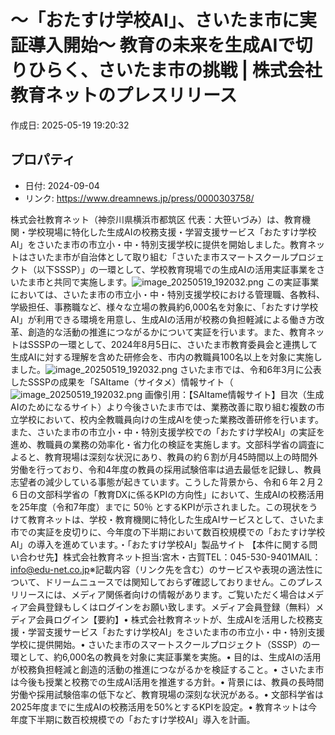 # ～「おたすけ学校AI」、さいたま市に実証導入開始～ 教育の未来を生成AIで切りひらく、さいたま市の挑戦 | 株式会社教育ネットのプレスリリース

作成日: 2025-05-19 19:20:32

## プロパティ

- 日付: 2024-09-04
- リンク: https://www.dreamnews.jp/press/0000303758/

株式会社教育ネット（神奈川県横浜市都筑区 代表：大笹いづみ）は、教育機関・学校現場に特化した生成AIの校務支援・学習支援サービス「おたすけ学校AI」をさいたま市の市立小・中・特別支援学校に提供を開始しました。教育ネットはさいたま市が自治体として取り組む「さいたま市スマートスクールプロジェクト（以下SSSP）」の一環として、学校教育現場での生成AIの活用実証事業をさいたま市と共同で実施します。![image_20250519_192032.png](../assets/image_20250519_192032.png)
この実証事業においては、さいたま市の市立小・中・特別支援学校における管理職、各教科、学級担任、事務職など、様々な立場の教員約6,000名を対象に、「おたすけ学校AI」が利用できる環境を用意し、生成AIの活用が校務の負担軽減による働き方改革、創造的な活動の推進につながるかについて実証を行います。また、教育ネットはSSSPの一環として、2024年8月5日に、さいたま市教育委員会と連携して生成AIに対する理解を含めた研修会を、市内の教職員100名以上を対象に実施しました。![image_20250519_192032.png](../assets/image_20250519_192032.png)
さいたま市では、令和6年3月に公表したSSSPの成果を「SAItame（サイタメ）情報サイト（![image_20250519_192032.png](../assets/image_20250519_192032.png)
画像引用：【SAItame情報サイト】目次（生成AIのためになるサイト）より今後さいたま市では、業務改善に取り組む複数の市立学校において、校内全教職員向けの生成AIを使った業務改善研修を行います。また、さいたま市の市立小・中・特別支援学校での「おたすけ学校AI」の実証を進め、教職員の業務の効率化・省力化の検証を実施します。文部科学省の調査によると、教育現場は深刻な状況にあり、教員の約６割が月45時間以上の時間外労働を行っており、令和4年度の教員の採用試験倍率は過去最低を記録し、教員志望者の減少している事態が起きています。こうした背景から、令和６年２月２６日の文部科学省の「教育DXに係るKPIの方向性」において、生成AIの校務活用を25年度（令和7年度）までに 50％ とするKPIが示されました。この現状をうけて教育ネットは、学校・教育機関に特化した生成AIサービスとして、さいたま市での実証を皮切りに、今年度の下半期において数百校規模での「おたすけ学校AI」の導入を進めています。・「おたすけ学校AI」製品サイト 【本件に関する問い合わせ先】株式会社教育ネット担当:宮木・古賀TEL：045-530-9401MAIL：info@edu-net.co.jp※記載内容（リンク先を含む）のサービスや表現の適法性について、ドリームニュースでは関知しておらず確認しておりません。このプレスリリースには、メディア関係者向けの情報があります。ご覧いただく場合はメディア会員登録もしくはログインをお願い致します。メディア会員登録（無料）メディア会員ログイン【要約】• 株式会社教育ネットが、生成AIを活用した校務支援・学習支援サービス「おたすけ学校AI」をさいたま市の市立小・中・特別支援学校に提供開始。• さいたま市のスマートスクールプロジェクト（SSSP）の一環として、約6,000名の教員を対象に実証事業を実施。• 目的は、生成AIの活用が校務負担軽減と創造的活動の推進につながるかを検証すること。• さいたま市は今後も授業と校務での生成AI活用を推進する方針。• 背景には、教員の長時間労働や採用試験倍率の低下など、教育現場の深刻な状況がある。• 文部科学省は2025年度までに生成AIの校務活用を50%とするKPIを設定。• 教育ネットは今年度下半期に数百校規模での「おたすけ学校AI」導入を計画。